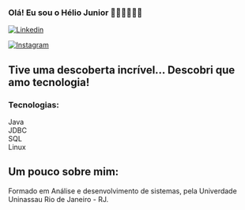 

### Olá! Eu sou o Hélio Junior 🙏🏽👏🏽🎉🎊

[![Linkedin](https://img.shields.io/badge/LinkedIn-0077B5?style=for-the-badge&logo=linkedin&logoColor=white)](https://www.linkedin.com/in/h%C3%A9lio-augusto-nunes-junior-2104b8224/)

[![Instagram](https://img.shields.io/badge/Instagram-E4405F?style=for-the-badge&logo=instagram&logoColor=white)](https://www.instagram.com/helionunes_01/)

## Tive uma descoberta incrível... Descobri que amo tecnologia!

### Tecnologias: 
Java
<br/>
JDBC
<br/>
SQL
<br/>
Linux

## Um pouco sobre mim: 
Formado em Análise e desenvolvimento de sistemas, pela Univerdade Uninassau Rio de Janeiro - RJ. <br/>
